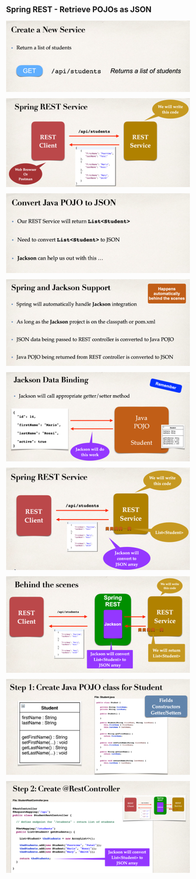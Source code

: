 ## Spring REST - Retrieve POJOs as JSON

![](img/2020-12-25-15-09-14.png)

![](img/2020-12-25-15-09-43.png)

![](img/2020-12-25-15-10-13.png)

![](img/2020-12-25-15-10-56.png)

![](img/2020-12-25-15-11-36.png)

![](img/2020-12-25-15-12-08.png)

![](img/2020-12-25-15-12-57.png)

![](img/2020-12-25-15-13-38.png)

![](img/2020-12-25-15-14-01.png)





















